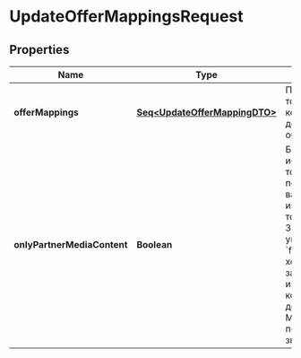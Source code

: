 

# UpdateOfferMappingsRequest


## Properties

Name | Type | Description | Notes
------------ | ------------- | ------------- | -------------
**offerMappings** | [**Seq&lt;UpdateOfferMappingDTO&gt;**](UpdateOfferMappingDTO.md) | Перечень товаров, которые нужно добавить или обновить. | 
**onlyPartnerMediaContent** | **Boolean** | Будут использоваться только переданные вами изображения товаров.  Значение по умолчанию — &#x60;false&#x60;. Если вы хотите заменить изображения, которые добавил Маркет, передайте значение &#x60;true&#x60;.  |  [optional]




